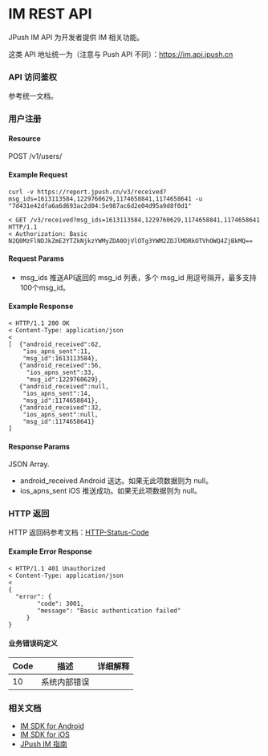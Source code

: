 # IM REST API

JPush IM API 为开发者提供 IM 相关功能。

这类 API 地址统一为（注意与 Push API 不同）：https://im.api.jpush.cn

### API 访问鉴权

参考统一文档。

###  用户注册



#### Resource

POST /v1/users/

#### Example Request

```
curl -v https://report.jpush.cn/v3/received?msg_ids=1613113584,1229760629,1174658841,1174658641 -u "7d431e42dfa6a6d693ac2d04:5e987ac6d2e04d95a9d8f0d1"

< GET /v3/received?msg_ids=1613113584,1229760629,1174658841,1174658641 HTTP/1.1
< Authorization: Basic N2Q0MzFlNDJkZmE2YTZkNjkzYWMyZDA0OjVlOTg3YWM2ZDJlMDRkOTVhOWQ4ZjBkMQ==
```

#### Request Params

+ msg_ids 推送API返回的 msg_id 列表，多个 msg_id 用逗号隔开，最多支持100个msg_id。

#### Example Response

```
< HTTP/1.1 200 OK 
< Content-Type: application/json
< 
[  {"android_received":62,
    "ios_apns_sent":11,
    "msg_id":1613113584},
   {"android_received":56,
     "ios_apns_sent":33,
     "msg_id":1229760629},
   {"android_received":null,
    "ios_apns_sent":14,
    "msg_id":1174658841},
   {"android_received":32,
    "ios_apns_sent":null,
    "msg_id":1174658641}
]
```
#### Response Params

JSON Array.

+ android_received Android 送达。如果无此项数据则为 null。
+ ios_apns_sent iOS 推送成功。如果无此项数据则为 null。



### HTTP 返回

HTTP 返回码参考文档：[HTTP-Status-Code](../http_status_code)

#### Example Error Response

```
< HTTP/1.1 401 Unauthorized
< Content-Type: application/json
<
{ 
  "error": {
        "code": 3001, 
        "message": "Basic authentication failed"
     }
}
```

#### 业务错误码定义

| Code | 描述	| 详细解释 |
| ---- | ---- | ---- |
|10|系统内部错误||


### 相关文档

+ [IM SDK for Android](../../client/im_sdk_android/)
+ [IM SDK for iOS](../../client/im_sdk_ios/)
+ [JPush IM 指南](../../guideline/jpush_im_guide/)

